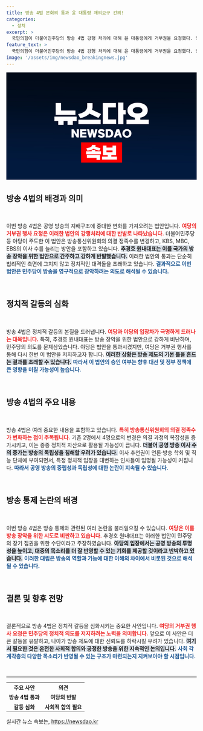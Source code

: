 ```yaml
---
title: 방송 4법 본회의 통과 윤 대통령 재의요구 건의!
categories:
  - 정치
excerpt: >
  국민의힘이 더불어민주당의 방송 4법 강행 처리에 대해 윤 대통령에게 거부권을 요청했다. 방송 장악을 위한 꼼수라며 강력 반발하는 여당의 목소리가 흥미로운 국회의 갈등을 보여준다.
feature_text: >
  국민의힘이 더불어민주당의 방송 4법 강행 처리에 대해 윤 대통령에게 거부권을 요청했다. 방송 장악을 위한 꼼수라며 강력 반발하는 여당의 목소리가 흥미로운 국회의 갈등을 보여준다.
image: '/assets/img/newsdao_breakingnews.jpg'
---
```


<p><img src="/assets/img/newsdao_breakingnews.jpg" alt="cryptoinkorea 속보" /></p>

<h2 data-ke-size="size26">방송 4법의 배경과 의미</h2>

<p data-ke-size="size16">&nbsp;</p>

<p>이번 방송 4법은 공영 방송의 지배구조에 중대한 변화를 가져오려는 법안입니다. <b><span style="color: #ee2323;">여당의 거부권 행사 요청은 이러한 법안의 강행처리에 대한 반발로 나타났습니다.</span></b> 더불어민주당 등 야당이 주도한 이 법안은 방송통신위원회의 의결 정족수를 변경하고, KBS, MBC, EBS의 이사 수를 늘리는 방안을 포함하고 있습니다. <b><span style="background-color: #21538527;">추경호 원내대표는 이를 국가의 방송 장악을 위한 법안으로 간주하고 강하게 반발했습니다.</span></b> 이러한 법안의 통과는 단순히 법리적인 측면에 그치지 않고 정치적인 대격돌을 초래하고 있습니다. <b><span style="color: #1a5490;">결과적으로 이번 법안은 민주당이 방송을 영구적으로 장악하려는 의도로 해석될 수 있습니다.</span></b></p>

<p data-ke-size="size16">&nbsp;</p>

<h2 data-ke-size="size26">정치적 갈등의 심화</h2>

<p data-ke-size="size16">&nbsp;</p>

<p>방송 4법은 정치적 갈등의 본질을 드러냅니다. <b><span style="color: #ee2323;">여당과 야당의 입장차가 극명하게 드러나는 대목입니다.</span></b> 특히, 추경호 원내대표는 방송 장악을 위한 법안으로 강하게 비난하며, 민주당의 의도를 문제삼았습니다. 야당은 법안을 통과시켰지만, 여당은 거부권 행사를 통해 다시 한번 이 법안을 저지하고자 합니다. <b><span style="background-color: #21538527;">이러한 상황은 방송 제도의 기본 틀을 흔드는 결과를 초래할 수 있습니다.</span></b> <b><span style="color: #1a5490;">따라서 이 법안의 승인 여부는 향후 대선 및 정부 정책에 큰 영향을 미칠 가능성이 높습니다.</span></b></p>

<p data-ke-size="size16">&nbsp;</p>

<h2 data-ke-size="size26">방송 4법의 주요 내용</h2>

<p data-ke-size="size16">&nbsp;</p>

<p>방송 4법은 여러 중요한 내용을 포함하고 있습니다. <b><span style="color: #ee2323;">특히 방송통신위원회의 의결 정족수가 변화하는 점이 주목됩니다.</span></b> 기존 2명에서 4명으로의 변경은 의결 과정의 복잡성을 증가시키고, 이는 종종 정치적 자산으로 활용될 가능성이 큽니다. <b><span style="background-color: #21538527;">더불어 공영 방송 이사 수의 증가는 방송의 독립성을 침해할 우려가 있습니다.</span></b> 이사 추천권이 언론·방송 학회 및 직능 단체에 부여되면서, 특정 정치적 입장을 대변하는 인사들이 임명될 가능성이 커집니다. <b><span style="color: #1a5490;">따라서 공영 방송의 중립성과 독립성에 대한 논란이 지속될 수 있습니다.</span></b></p>

<p data-ke-size="size16">&nbsp;</p>

<h2 data-ke-size="size26">방송 통제 논란의 배경</h2>

<p data-ke-size="size16">&nbsp;</p>

<p>이번 방송 4법은 방송 통제와 관련된 여러 논란을 불러일으킬 수 있습니다. <b><span style="color: #ee2323;">여당은 이를 방송 장악을 위한 시도로 비판하고 있습니다.</span></b> 추경호 원내대표는 이러한 법안이 민주당의 장기 집권을 위한 수단이라고 주장하였습니다. <b><span style="background-color: #21538527;">야당의 입장에서는 공영 방송의 투명성을 높이고, 대중의 목소리를 더 잘 반영할 수 있는 기회를 제공할 것이라고 반박하고 있습니다.</span></b> <b><span style="color: #1a5490;">이러한 대립은 방송의 역할과 기능에 대한 이해의 차이에서 비롯된 것으로 해석될 수 있습니다.</span></b></p>

<p data-ke-size="size16">&nbsp;</p>

<h2 data-ke-size="size26">결론 및 향후 전망</h2>

<p data-ke-size="size16">&nbsp;</p>

<p>결론적으로 방송 4법은 정치적 갈등을 심화시키는 중요한 사안입니다. <b><span style="color: #ee2323;">여당의 거부권 행사 요청은 민주당의 정치적 의도를 저지하려는 노력을 의미합니다.</span></b> 앞으로 이 사안은 더 큰 갈등을 유발하고, 나아가 방송 제도에 대한 신뢰도를 하락시킬 우려가 있습니다. <b><span style="background-color: #21538527;">여기서 필요한 것은 온전한 사회적 합의와 공정한 방송을 위한 지속적인 논의입니다.</span></b> <b><span style="color: #1a5490;">사회 각계각층의 다양한 목소리가 반영될 수 있는 구조가 마련되는지 지켜보아야 할 시점입니다.</span></b></p>

<p data-ke-size="size16">&nbsp;</p>

<hr />

<table style="width: 100%; border-collapse: collapse;">
    <tbody>
        <tr>
            <td style="text-align: center; height: 17px;"><b>주요 사안</b></td>
            <td style="text-align: center; height: 17px;"><b>의견</b></td>
        </tr>
        <tr>
            <td style="text-align: center; height: 17px;"><b>방송 4법 통과</b></td>
            <td style="text-align: center; height: 17px;"><b>여당의 반발</b></td>
        </tr>
        <tr>
            <td style="text-align: center; height: 17px;"><b>갈등 심화</b></td>
            <td style="text-align: center; height: 17px;"><b>사회적 합의 필요</b></td>
        </tr>
    </tbody>
</table>
실시간 뉴스 속보는, <a href="https://newsdao.kr" rel="dofollow">https://newsdao.kr</a>


